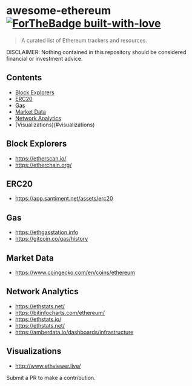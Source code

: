 # awesome-ethereum [![ForTheBadge built-with-love](http://ForTheBadge.com/images/badges/built-with-love.svg)](https://GitHub.com/Naereen/)


> A curated list of Ethereum trackers and resources.

DISCLAIMER: Nothing contained in this repository should be considered financial or investment advice.


## Contents
- [Block Explorers](#block-explorers)
- [ERC20](#erc20)
- [Gas](#gas)
- [Market Data](#market-data)
- [Network Analytics](#network-analytics)
- [Visualizations)(#visualizations)


## Block Explorers
- https://etherscan.io/
- https://etherchain.org/

## ERC20
- https://app.santiment.net/assets/erc20

## Gas
- https://ethgasstation.info
- https://gitcoin.co/gas/history

## Market Data
- https://www.coingecko.com/en/coins/ethereum

## Network Analytics
- https://ethstats.net/
- https://bitinfocharts.com/ethereum/
- https://ethstats.io/
- https://ethstats.net/
- https://amberdata.io/dashboards/infrastructure

## Visualizations
- http://www.ethviewer.live/

Submit a PR to make a contribution. 
